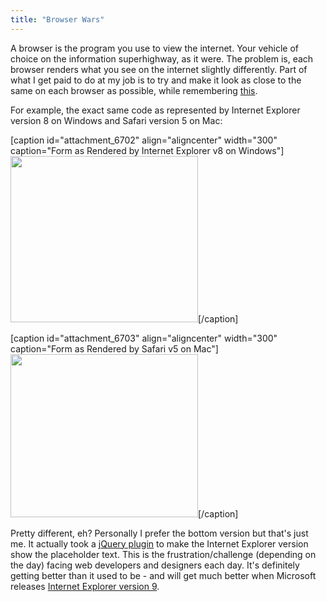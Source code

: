 ```yaml
---
title: "Browser Wars"
---
```

<p>A browser is the program you use to view the internet.  Your vehicle of choice on the information superhighway, as it were.  The problem is, each browser renders what you see on the internet slightly differently.  Part of what I get paid to do at my job is to try and make it look as close to the same on each browser as possible, while remembering <a href="https://dowebsitesneedtolookexactlythesameineverybrowser.com/">this</a>.</p>
<p>For example, the exact same code as represented by Internet Explorer version 8 on Windows and Safari version 5 on Mac:</p>
<p>[caption id="attachment_6702" align="aligncenter" width="300" caption="Form as Rendered by Internet Explorer v8 on Windows"]<a href="https://chrisenns.com/wp-content/uploads/2010/07/ieform.png"><img src="https://chrisenns.com/wp-content/uploads/2010/07/ieform-300x266.png" alt="" title="Form as Rendered by Internet Explorer v8 on Windows" width="300" height="266" class="size-medium wp-image-6702" /></a>[/caption]</p>
<p>[caption id="attachment_6703" align="aligncenter" width="300" caption="Form as Rendered by Safari v5 on Mac"]<a href="https://chrisenns.com/wp-content/uploads/2010/07/safariform.png"><img src="https://chrisenns.com/wp-content/uploads/2010/07/safariform-300x261.png" alt="" title="Form as Rendered by Safari v5 on Mac" width="300" height="261" class="size-medium wp-image-6703" /></a>[/caption]</p>
<p>Pretty different, eh?  Personally I prefer the bottom version but that's just me. It actually took a <a href="https://github.com/romac/jQuery.placeHoldize">jQuery plugin</a> to make the Internet Explorer version show the placeholder text.  This is the frustration/challenge (depending on the day) facing web developers and designers each day.  It's definitely getting better than it used to be - and will get much better when Microsoft releases <a href="https://en.wikipedia.org/wiki/Internet_Explorer_9">Internet Explorer version 9</a>.</p>
